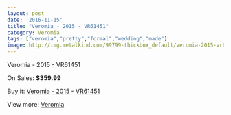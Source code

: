 ```yaml
---
layout: post
date: '2016-11-15'
title: "Veromia - 2015 - VR61451"
category: Veromia
tags: ["veromia","pretty","formal","wedding","made"]
image: http://img.metalkind.com/99799-thickbox_default/veromia-2015-vr61451.jpg
---
```

Veromia - 2015 - VR61451

On Sales: **$359.99**
<a href="https://www.metalkind.com/en/veromia/22935-veromia-2015-vr61451.html"><amp-img layout="responsive" width="600" height="600" src="//img.metalkind.com/99799-thickbox_default/veromia-2015-vr61451.jpg" alt="Veromia - 2015 - VR61451 0" /></a>
<a href="https://www.metalkind.com/en/veromia/22935-veromia-2015-vr61451.html"><amp-img layout="responsive" width="600" height="600" src="//img.metalkind.com/99800-thickbox_default/veromia-2015-vr61451.jpg" alt="Veromia - 2015 - VR61451 1" /></a>
<a href="https://www.metalkind.com/en/veromia/22935-veromia-2015-vr61451.html"><amp-img layout="responsive" width="600" height="600" src="//img.metalkind.com/99801-thickbox_default/veromia-2015-vr61451.jpg" alt="Veromia - 2015 - VR61451 2" /></a>

Buy it: [Veromia - 2015 - VR61451](https://www.metalkind.com/en/veromia/22935-veromia-2015-vr61451.html "Veromia - 2015 - VR61451")

View more: [Veromia](https://www.metalkind.com/en/199-veromia "Veromia")